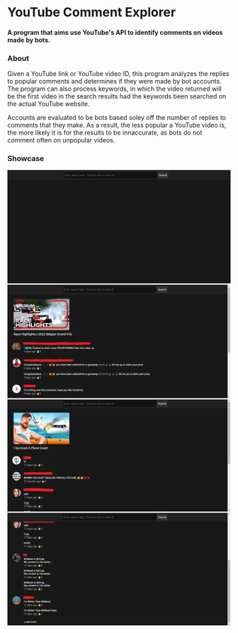 # YouTube Comment Explorer

#### A program that aims use YouTube's API to identify comments on videos made by bots.

### About
Given a YouTube link or YouTube video ID, this program analyzes the replies to popular comments and determines if they were made by bot accounts. The program can also process keywords, in which the video returned will be the first video in the search results had the keywords been searched on the actual YouTube website.

Accounts are evaluated to be bots based soley off the number of replies to comments that they make. As a result, the less popular a YouTube video is, the more likely it is for the results to be innaccurate, as bots do not comment often on unpopular videos.

### Showcase
![](https://github.com/Stevan-Zhuang/youtube-comment-explorer/blob/master/showcase/home.png)
![](https://github.com/Stevan-Zhuang/youtube-comment-explorer/blob/master/showcase/top2.png)
![](https://github.com/Stevan-Zhuang/youtube-comment-explorer/blob/master/showcase/top1.png)
![](https://github.com/Stevan-Zhuang/youtube-comment-explorer/blob/master/showcase/bottom1.png)
